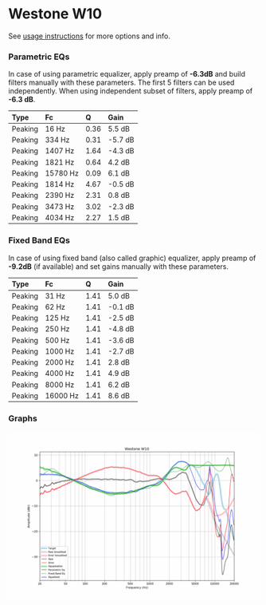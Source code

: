 # Westone W10
See [usage instructions](https://github.com/jaakkopasanen/AutoEq#usage) for more options and info.

### Parametric EQs
In case of using parametric equalizer, apply preamp of **-6.3dB** and build filters manually
with these parameters. The first 5 filters can be used independently.
When using independent subset of filters, apply preamp of **-6.3 dB**.

| Type    | Fc       |    Q | Gain    |
|:--------|:---------|:-----|:--------|
| Peaking | 16 Hz    | 0.36 | 5.5 dB  |
| Peaking | 334 Hz   | 0.31 | -5.7 dB |
| Peaking | 1407 Hz  | 1.64 | -4.3 dB |
| Peaking | 1821 Hz  | 0.64 | 4.2 dB  |
| Peaking | 15780 Hz | 0.09 | 6.1 dB  |
| Peaking | 1814 Hz  | 4.67 | -0.5 dB |
| Peaking | 2390 Hz  | 2.31 | 0.8 dB  |
| Peaking | 3473 Hz  | 3.02 | -2.3 dB |
| Peaking | 4034 Hz  | 2.27 | 1.5 dB  |

### Fixed Band EQs
In case of using fixed band (also called graphic) equalizer, apply preamp of **-9.2dB**
(if available) and set gains manually with these parameters.

| Type    | Fc       |    Q | Gain    |
|:--------|:---------|:-----|:--------|
| Peaking | 31 Hz    | 1.41 | 5.0 dB  |
| Peaking | 62 Hz    | 1.41 | -0.1 dB |
| Peaking | 125 Hz   | 1.41 | -2.5 dB |
| Peaking | 250 Hz   | 1.41 | -4.8 dB |
| Peaking | 500 Hz   | 1.41 | -3.6 dB |
| Peaking | 1000 Hz  | 1.41 | -2.7 dB |
| Peaking | 2000 Hz  | 1.41 | 2.8 dB  |
| Peaking | 4000 Hz  | 1.41 | 4.9 dB  |
| Peaking | 8000 Hz  | 1.41 | 6.2 dB  |
| Peaking | 16000 Hz | 1.41 | 8.6 dB  |

### Graphs
![](./Westone%20W10.png)